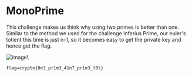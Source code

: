# MonoPrime 
This challenge makes us think why using two primes is better than one. Similar to the method we used for the challenge Inferius Prime, our euler's totient this time is just n-1, so it becomes easy to get the private key and hence get the flag. 

![image](https://github.com/user-attachments/assets/000f969f-f8ce-42a6-aa46-93c1b3727431)\

```flag=crypto{0n3_pr1m3_41n7_pr1m3_l0l}```

